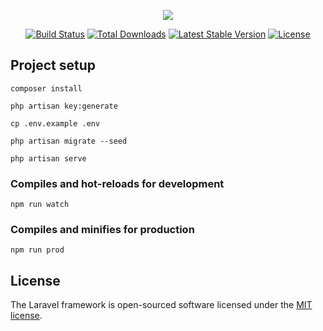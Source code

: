 <p align="center"><img src="https://laravel.com/assets/img/components/logo-laravel.svg"></p>

<p align="center">
<a href="https://travis-ci.org/laravel/framework"><img src="https://travis-ci.org/laravel/framework.svg" alt="Build Status"></a>
<a href="https://packagist.org/packages/laravel/framework"><img src="https://poser.pugx.org/laravel/framework/d/total.svg" alt="Total Downloads"></a>
<a href="https://packagist.org/packages/laravel/framework"><img src="https://poser.pugx.org/laravel/framework/v/stable.svg" alt="Latest Stable Version"></a>
<a href="https://packagist.org/packages/laravel/framework"><img src="https://poser.pugx.org/laravel/framework/license.svg" alt="License"></a>
</p>

## Project setup

```
composer install
```
```
php artisan key:generate
```
```
cp .env.example .env 
```
```
php artisan migrate --seed
```
```
php artisan serve
```

### Compiles and hot-reloads for development
```
npm run watch
```

### Compiles and minifies for production
```
npm run prod
```

## License

The Laravel framework is open-sourced software licensed under the [MIT license](https://opensource.org/licenses/MIT).

